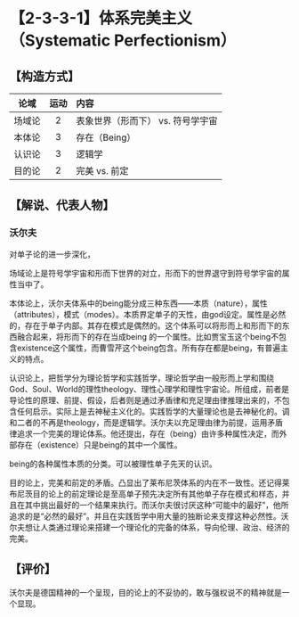 # 【2-3-3-1】体系完美主义（Systematic Perfectionism）

## 【构造方式】
|  论域  | 运动 | 内容                   |
| :----: | :--: | :--------------------- |
| 场域论 |  2  |表象世界（形而下） vs. 符号学宇宙 |
| 本体论 |  3  | 存在（Being）                     |
| 认识论 |  3  |逻辑学 |
| 目的论 | 2 |完美 vs. 前定|

## 【解说、代表人物】
### 沃尔夫

对单子论的进一步深化，

场域论上是符号学宇宙和形而下世界的对立，形而下的世界退守到符号学宇宙的属性当中了。

本体论上，沃尔夫体系中的being能分成三种东西——本质（nature），属性（attributes），模式（modes）。本质界定单子的天性，由god设定。属性是必然的，存在于单子内部。其存在模式是偶然的。这个体系可以将形而上和形而下的东西融合起来，将形而下的存在当成being 的一个属性。比如贾宝玉这个being不包含existence这个属性，而曹雪芹这个being包含。所有存在都是being，有普遍主义的特点。

认识论上，把哲学分为理论哲学和实践哲学，理论哲学由一般形而上学和围绕God、Soul、World的理性theology、理性心理学和理性宇宙论。所组成，前者是导论性的原理、前提、假设，后者则是通过矛盾律和充足理由律推理出来的，不包含任何启示。实际上是去神秘主义化的。实践哲学的大量理论也是去神秘化的。调和二者的不再是theology，而是逻辑学。沃尔夫以充足理由律为前提，运用矛盾律追求一个完美的理论体系。他还提出，存在（being）由许多种属性决定，而外部存在（existence）只是being的其中一个属性。

being的各种属性本质的分类。可以被理性单子先天的认识。

目的论上，完美和前定的矛盾。凸显出了莱布尼茨体系的内在不一致性。还记得莱布尼茨目的论上的前定理论是至高单子预先决定所有其他单子存在模式和样态，并且在其中挑出最好的一个结果来执行。而沃尔夫很讨厌这种“可能中的最好”，他所追求的是“必然的最好”。并且在实践哲学中用大量的独断论来支撑这种必然性。沃尔夫想让人类通过理论来搭建一个理论化的完备的体系，导向伦理、政治、经济的完美。


## 【评价】

沃尔夫是德国精神的一个呈现，目的论上的不妥协的，敢与强权说不的精神就是一个显现。
